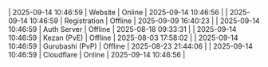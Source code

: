 | 2025-09-14 10:46:59 | Website | Online | 2025-09-14 10:46:56 |
| 2025-09-14 10:46:59 | Registration | Offline | 2025-09-09 16:40:23 |
| 2025-09-14 10:46:59 | Auth Server | Offline | 2025-08-18 09:33:31 |
| 2025-09-14 10:46:59 | Kezan (PvE) | Offline | 2025-08-03 17:58:02 |
| 2025-09-14 10:46:59 | Gurubashi (PvP) | Offline | 2025-08-23 21:44:06 |
| 2025-09-14 10:46:59 | Cloudflare | Online | 2025-09-14 10:46:56 |

